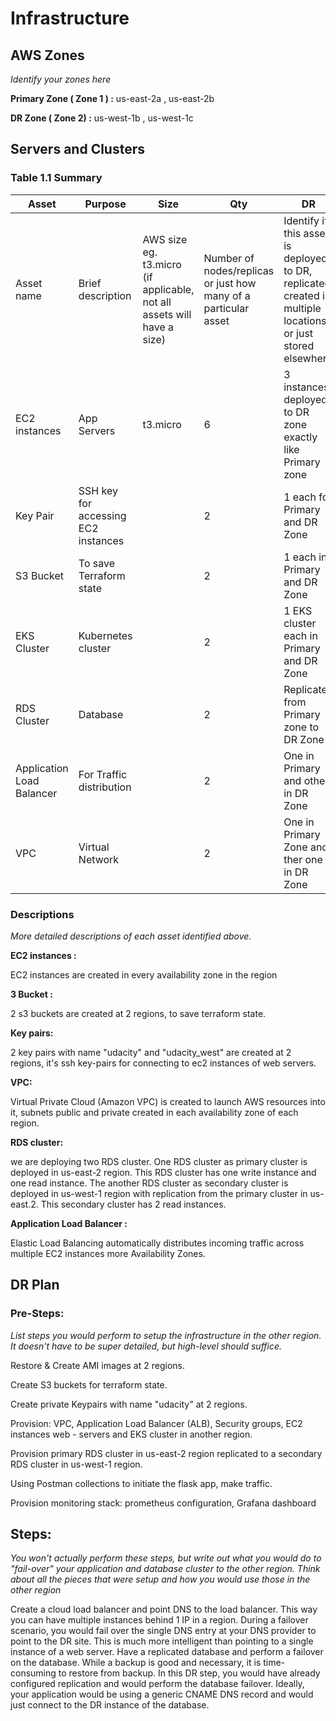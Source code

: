 # Infrastructure

## AWS Zones
_Identify your zones here_

**Primary Zone ( Zone 1 ) :** us-east-2a , us-east-2b

**DR Zone ( Zone 2)  :** us-west-1b , us-west-1c

## Servers and Clusters

### Table 1.1 Summary
| Asset      | Purpose           | Size                                                                   | Qty                                                             | DR                                                                                                           |
|------------|-------------------|------------------------------------------------------------------------|-----------------------------------------------------------------|--------------------------------------------------------------------------------------------------------------|
| Asset name | Brief description | AWS size eg. t3.micro (if applicable, not all assets will have a size) | Number of nodes/replicas or just how many of a particular asset | Identify if this asset is deployed to DR, replicated, created in multiple locations or just stored elsewhere |
| EC2 instances |  App Servers  |     t3.micro                       |     6                               |    3 instances deployed to DR zone exactly like Primary zone       |
|Key Pair | SSH key for accessing EC2 instances |  | 2  | 1 each for Primary and DR Zone |
|S3 Bucket|  To save Terraform state |   |  2 |      1 each in Primary and DR Zone |
| EKS Cluster |  Kubernetes cluster |  | 2 | 1 EKS cluster each in Primary and DR Zone | 
| RDS Cluster | Database |  | 2 | Replicated from Primary zone to DR Zone    |
| Application Load Balancer | For Traffic distribution |   | 2  | One in Primary and other in DR Zone |
| VPC |  Virtual Network |   | 2  | One in Primary Zone and ther one in DR Zone|

### Descriptions
_More detailed descriptions of each asset identified above._


**EC2 instances :**

EC2 instances are created in every availability zone in the region

**3 Bucket :**

2 s3 buckets are created at 2 regions, to save terraform state.

**Key pairs:**

2 key pairs with name "udacity" and "udacity_west" are created at 2 regions, it's ssh key-pairs for connecting to ec2 instances of web servers.

**VPC:**

Virtual Private Cloud (Amazon VPC) is created to launch AWS resources into it, subnets public and private created in each availability zone of each region.

**RDS cluster:**

we are deploying two RDS cluster. One RDS cluster as primary cluster is deployed in us-east-2 region. This RDS cluster has one write instance and one read instance. The another RDS cluster as secondary cluster is deployed in us-west-1 region with replication from the primary cluster in us-east.2. This secondary cluster has 2 read instances.

**Application Load Balancer :**

Elastic Load Balancing automatically distributes incoming traffic across multiple EC2 instances more Availability Zones.


## DR Plan
### Pre-Steps:
_List steps you would perform to setup the infrastructure in the other region. It doesn't have to be super detailed, but high-level should suffice._

Restore & Create AMI images at 2 regions.

Create S3 buckets for terraform state.

Create private Keypairs with name "udacity" at 2 regions.

Provision: VPC, Application Load Balancer (ALB), Security groups, EC2 instances web - servers and EKS cluster in another region.

Provision primary RDS cluster in us-east-2 region replicated to a secondary RDS cluster in us-west-1 region.

Using Postman collections to initiate the flask app, make traffic.

Provision monitoring stack: prometheus configuration, Grafana dashboard


## Steps:
_You won't actually perform these steps, but write out what you would do to "fail-over" your application and database cluster to the other region. Think about all the pieces that were setup and how you would use those in the other region_

Create a cloud load balancer and point DNS to the load balancer. This way you can have multiple instances behind 1 IP in a region. During a failover scenario, you would fail over the single DNS entry at your DNS provider to point to the DR site. This is much more intelligent than pointing to a single instance of a web server. Have a replicated database and perform a failover on the database. While a backup is good and necessary, it is time-consuming to restore from backup. In this DR step, you would have already configured replication and would perform the database failover. Ideally, your application would be using a generic CNAME DNS record and would just connect to the DR instance of the database.

